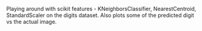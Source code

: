Playing around with scikit features - KNeighborsClassifier, NearestCentroid, StandardScaler
on the digits dataset. 
Also plots some of the predicted digit vs the actual image.